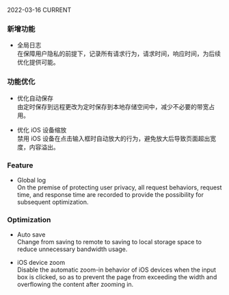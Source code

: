 2022-03-16
CURRENT
### 新增功能

- 全局日志   
在保障用户隐私的前提下，记录所有请求行为，请求时间，响应时间，为后续优化提供可能。

### 功能优化

- 优化自动保存   
由定时保存到远程更改为定时保存到本地存储空间中，减少不必要的带宽占用。

- 优化 iOS 设备缩放   
禁用 iOS 设备在点击输入框时自动放大的行为，避免放大后导致页面超出宽度，内容溢出。

### Feature

- Global log   
On the premise of protecting user privacy, all request behaviors, request time, and response time are recorded to provide the possibility for subsequent optimization.

### Optimization

- Auto save   
Change from saving to remote to saving to local storage space to reduce unnecessary bandwidth usage.

- iOS device zoom   
Disable the automatic zoom-in behavior of iOS devices when the input box is clicked, so as to prevent the page from exceeding the width and overflowing the content after zooming in.
